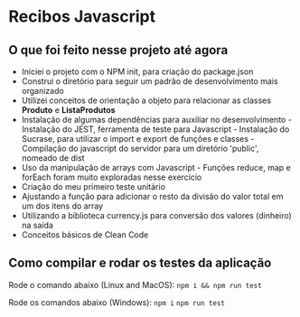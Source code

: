 # Recibos Javascript

## O que foi feito nesse projeto até agora

- Iniciei o projeto com o NPM init, para criação do package.json
- Construi o diretório para seguir um padrão de desenvolvimento mais organizado
- Utilizei conceitos de orientação a objeto para relacionar as classes **Produto** e **ListaProdutos**
- Instalação de algumas dependências para auxiliar no desenvolvimento
      - Instalação do JEST, ferramenta de teste para Javascript
      - Instalação do Sucrase, para utilizar o import e export de funções e classes
      - Compilação do javascript do servidor para um diretório 'public', nomeado de dist
- Uso da manipulação de arrays com Javascript
      - Funções reduce, map e forEach foram muito exploradas nesse exercício
- Criação do meu primeiro teste unitário
- Ajustando a função para adicionar o resto da divisão do valor total em um dos itens do array
- Utilizando a biblioteca currency.js para conversão dos valores (dinheiro) na saída
- Conceitos básicos de Clean Code

## Como compilar e rodar os testes da aplicação

Rode o comando abaixo (Linux and MacOS):
`npm i && npm run test` 

Rode os comandos abaixo (Windows):
`npm i`
`npm run test`